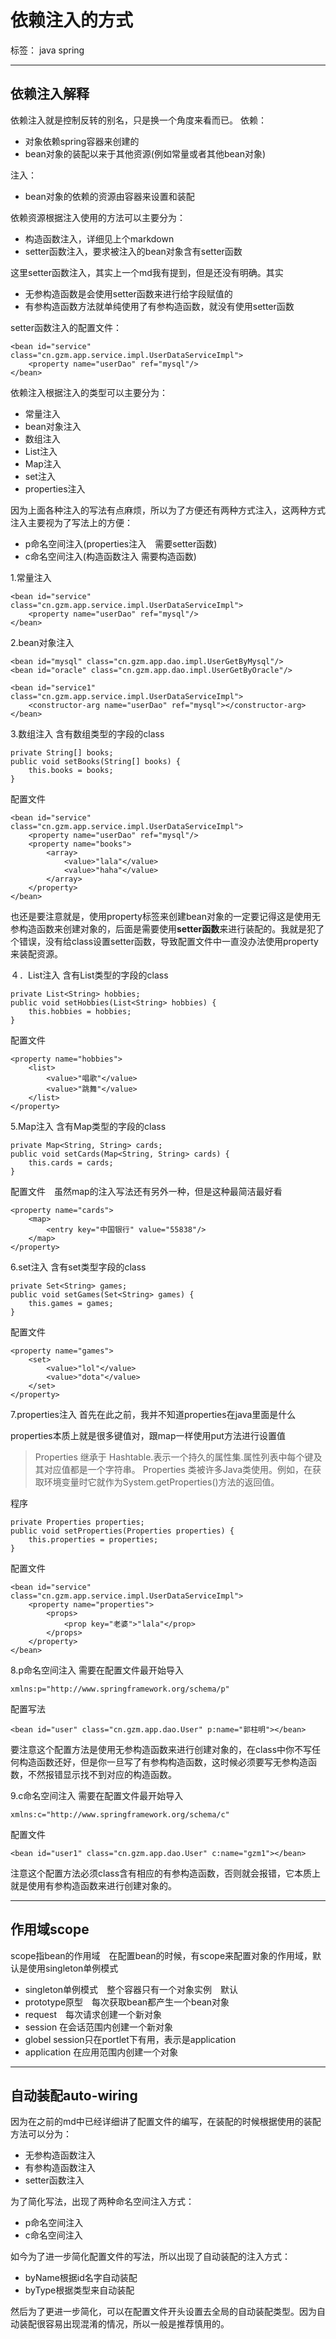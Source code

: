 # 依赖注入的方式

标签： java spring


----------
## 依赖注入解释 ##
依赖注入就是控制反转的别名，只是换一个角度来看而已。
依赖：

 - 对象依赖spring容器来创建的
 - bean对象的装配以来于其他资源(例如常量或者其他bean对象)

注入：

 - bean对象的依赖的资源由容器来设置和装配

依赖资源根据注入使用的方法可以主要分为：

 - 构造函数注入，详细见上个markdown
 - setter函数注入，要求被注入的bean对象含有setter函数

这里setter函数注入，其实上一个md我有提到，但是还没有明确。其实

 - 无参构造函数是会使用setter函数来进行给字段赋值的
 - 有参构造函数方法就单纯使用了有参构造函数，就没有使用setter函数

setter函数注入的配置文件：

    <bean id="service" class="cn.gzm.app.service.impl.UserDataServiceImpl">
        <property name="userDao" ref="mysql"/>
    </bean>

 
依赖注入根据注入的类型可以主要分为：

 - 常量注入
 - bean对象注入
 - 数组注入
 - List注入
 - Map注入
 - set注入
 - properties注入

因为上面各种注入的写法有点麻烦，所以为了方便还有两种方式注入，这两种方式注入主要视为了写法上的方便：

 - p命名空间注入(properties注入　需要setter函数)
 - c命名空间注入(构造函数注入 需要构造函数)

1.常量注入

    <bean id="service" class="cn.gzm.app.service.impl.UserDataServiceImpl">
        <property name="userDao" ref="mysql"/>
    </bean>

2.bean对象注入

    <bean id="mysql" class="cn.gzm.app.dao.impl.UserGetByMysql"/>
    <bean id="oracle" class="cn.gzm.app.dao.impl.UserGetByOracle"/>
    
    <bean id="service1" class="cn.gzm.app.service.impl.UserDataServiceImpl">
        <constructor-arg name="userDao" ref="mysql"></constructor-arg>
    </bean>

 3.数组注入
 含有数组类型的字段的class
 

    private String[] books;
    public void setBooks(String[] books) {
        this.books = books;
    }


配置文件

    <bean id="service" class="cn.gzm.app.service.impl.UserDataServiceImpl">
        <property name="userDao" ref="mysql"/>
        <property name="books">
            <array>
                <value>"lala"</value>
                <value>"haha"</value>
            </array>
        </property>
    </bean>

也还是要注意就是，使用property标签来创建bean对象的一定要记得这是使用无参构造函数来创建对象的，后面是需要使用**setter函数**来进行装配的。我就是犯了个错误，没有给class设置setter函数，导致配置文件中一直没办法使用property来装配资源。

４．List注入
含有List类型的字段的class

    private List<String> hobbies;
    public void setHobbies(List<String> hobbies) {
        this.hobbies = hobbies;
    }
配置文件

    <property name="hobbies">
        <list>
            <value>"唱歌"</value>
            <value>"跳舞"</value>
        </list>
    </property>

 
5.Map注入
含有Map类型的字段的class

    private Map<String, String> cards;
    public void setCards(Map<String, String> cards) {
        this.cards = cards;
    }

配置文件　虽然map的注入写法还有另外一种，但是这种最简洁最好看

    <property name="cards">
        <map>
            <entry key="中国银行" value="55838"/>
        </map>
    </property>
    

6.set注入
含有set类型字段的class

    private Set<String> games;
    public void setGames(Set<String> games) {
        this.games = games;
    }

配置文件

    <property name="games">
        <set>
            <value>"lol"</value>
            <value>"dota"</value>
        </set>
    </property>


7.properties注入
首先在此之前，我并不知道properties在java里面是什么

properties本质上就是很多键值对，跟map一样使用put方法进行设置值

> Properties 继承于 Hashtable.表示一个持久的属性集.属性列表中每个键及其对应值都是一个字符串。 Properties
> 类被许多Java类使用。例如，在获取环境变量时它就作为System.getProperties()方法的返回值。

程序

    private Properties properties;
    public void setProperties(Properties properties) {
        this.properties = properties;
    }

配置文件

    <bean id="service" class="cn.gzm.app.service.impl.UserDataServiceImpl">
        <property name="properties">
            <props>
                <prop key="老婆">"lala"</prop>
            </props>
        </property>
    </bean>

8.p命名空间注入
需要在配置文件最开始导入

    xmlns:p="http://www.springframework.org/schema/p"

配置写法

    <bean id="user" class="cn.gzm.app.dao.User" p:name="郭柱明"></bean>

要注意这个配置方法是使用无参构造函数来进行创建对象的，在class中你不写任何构造函数还好，但是你一旦写了有参构构造函数，这时候必须要写无参构造函数，不然报错显示找不到对应的构造函数。

9.c命名空间注入
需要在配置文件最开始导入

    xmlns:c="http://www.springframework.org/schema/c"

配置文件

    <bean id="user1" class="cn.gzm.app.dao.User" c:name="gzm1"></bean>

注意这个配置方法必须class含有相应的有参构造函数，否则就会报错，它本质上就是使用有参构造函数来进行创建对象的。


----------
## 作用域scope ##
scope指bean的作用域　在配置bean的时候，有scope来配置对象的作用域，默认是使用singleton单例模式

 - singleton单例模式　整个容器只有一个对象实例　默认
 - prototype原型　每次获取bean都产生一个bean对象
 - request　每次请求创建一个新对象
 - session 在会话范围内创建一个新对象
 - globel session只在portlet下有用，表示是application
 - application 在应用范围内创建一个对象
 


----------
## 自动装配auto-wiring ##
因为在之前的md中已经详细讲了配置文件的编写，在装配的时候根据使用的装配方法可以分为：

 - 无参构造函数注入
 - 有参构造函数注入
 - setter函数注入
 
为了简化写法，出现了两种命名空间注入方式：
 - p命名空间注入
 - c命名空间注入
 
如今为了进一步简化配置文件的写法，所以出现了自动装配的注入方式：
 - byName根据id名字自动装配
 - byType根据类型来自动装配
 

然后为了更进一步简化，可以在配置文件开头设置去全局的自动装配类型。因为自动装配很容易出现混淆的情况，所以一般是推荐慎用的。